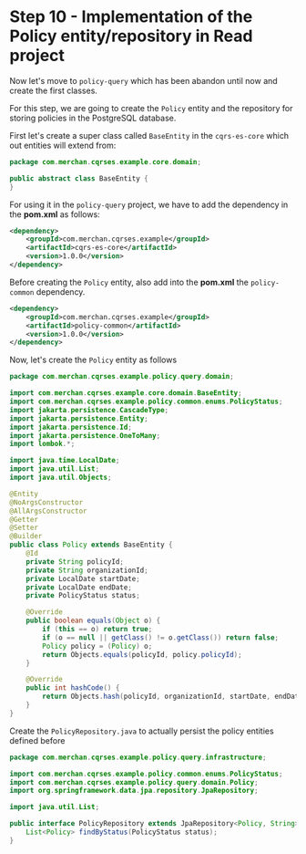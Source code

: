 # Step 10 - Implementation of the Policy entity/repository in Read project
Now let's move to `policy-query` which has been abandon until now and create the first classes.

For this step, we are going to create the `Policy` entity and the repository for storing policies in the PostgreSQL database.

First let's create a super class called `BaseEntity` in the `cqrs-es-core` which out entities will extend from:

```java
package com.merchan.cqrses.example.core.domain;

public abstract class BaseEntity {
}

```

For using it in the `policy-query` project, we have to add the dependency in the **pom.xml** as follows:

```xml
<dependency>
    <groupId>com.merchan.cqrses.example</groupId>
	<artifactId>cqrs-es-core</artifactId>
	<version>1.0.0</version>
</dependency>
```

Before creating the `Policy` entity, also add into the **pom.xml** the `policy-common` dependency.

```xml
<dependency>
    <groupId>com.merchan.cqrses.example</groupId>
	<artifactId>policy-common</artifactId>
	<version>1.0.0</version>
</dependency>
```
Now, let's create the `Policy` entity as follows

```java
package com.merchan.cqrses.example.policy.query.domain;

import com.merchan.cqrses.example.core.domain.BaseEntity;
import com.merchan.cqrses.example.policy.common.enums.PolicyStatus;
import jakarta.persistence.CascadeType;
import jakarta.persistence.Entity;
import jakarta.persistence.Id;
import jakarta.persistence.OneToMany;
import lombok.*;

import java.time.LocalDate;
import java.util.List;
import java.util.Objects;

@Entity
@NoArgsConstructor
@AllArgsConstructor
@Getter
@Setter
@Builder
public class Policy extends BaseEntity {
    @Id
    private String policyId;
    private String organizationId;
    private LocalDate startDate;
    private LocalDate endDate;
    private PolicyStatus status;

    @Override
    public boolean equals(Object o) {
        if (this == o) return true;
        if (o == null || getClass() != o.getClass()) return false;
        Policy policy = (Policy) o;
        return Objects.equals(policyId, policy.policyId);
    }

    @Override
    public int hashCode() {
        return Objects.hash(policyId, organizationId, startDate, endDate, status);
    }
}


```

Create the `PolicyRepository.java` to actually persist the policy entities defined before

```java
package com.merchan.cqrses.example.policy.query.infrastructure;

import com.merchan.cqrses.example.policy.common.enums.PolicyStatus;
import com.merchan.cqrses.example.policy.query.domain.Policy;
import org.springframework.data.jpa.repository.JpaRepository;

import java.util.List;

public interface PolicyRepository extends JpaRepository<Policy, String> {
    List<Policy> findByStatus(PolicyStatus status);
}

```